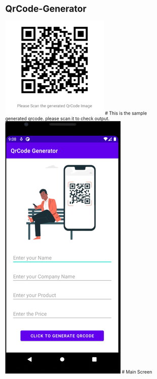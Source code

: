 # QrCode-Generator
<img src="qrcode.png" alt="Generated R code"/>
# This is the sample generated qrcode. please scan it to check output.
<img src="main.png" alt="main screen"/>
# Main Screen 
